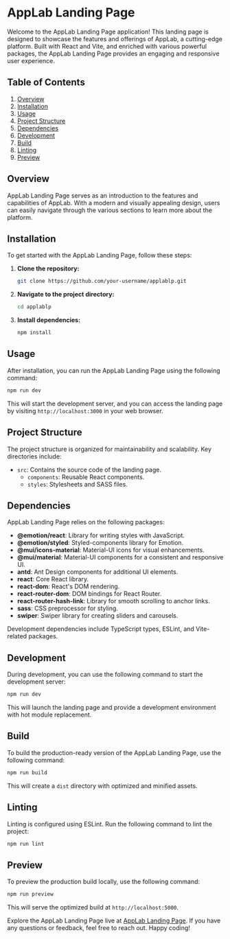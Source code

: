 # AppLab Landing Page

Welcome to the AppLab Landing Page application! This landing page is designed to showcase the features and offerings of AppLab, a cutting-edge platform. Built with React and Vite, and enriched with various powerful packages, the AppLab Landing Page provides an engaging and responsive user experience.

## Table of Contents
1. [Overview](#overview)
2. [Installation](#installation)
3. [Usage](#usage)
4. [Project Structure](#project-structure)
5. [Dependencies](#dependencies)
6. [Development](#development)
7. [Build](#build)
8. [Linting](#linting)
9. [Preview](#preview)

## Overview

AppLab Landing Page serves as an introduction to the features and capabilities of AppLab. With a modern and visually appealing design, users can easily navigate through the various sections to learn more about the platform.

## Installation

To get started with the AppLab Landing Page, follow these steps:

1. **Clone the repository:**

    ```bash
    git clone https://github.com/your-username/applablp.git
    ```

2. **Navigate to the project directory:**

    ```bash
    cd applablp
    ```

3. **Install dependencies:**

    ```bash
    npm install
    ```

## Usage

After installation, you can run the AppLab Landing Page using the following command:

```bash
npm run dev
```

This will start the development server, and you can access the landing page by visiting `http://localhost:3000` in your web browser.

## Project Structure

The project structure is organized for maintainability and scalability. Key directories include:

- `src`: Contains the source code of the landing page.
  - `components`: Reusable React components.
  - `styles`: Stylesheets and SASS files.

## Dependencies

AppLab Landing Page relies on the following packages:

- **@emotion/react**: Library for writing styles with JavaScript.
- **@emotion/styled**: Styled-components library for Emotion.
- **@mui/icons-material**: Material-UI icons for visual enhancements.
- **@mui/material**: Material-UI components for a consistent and responsive UI.
- **antd**: Ant Design components for additional UI elements.
- **react**: Core React library.
- **react-dom**: React's DOM rendering.
- **react-router-dom**: DOM bindings for React Router.
- **react-router-hash-link**: Library for smooth scrolling to anchor links.
- **sass**: CSS preprocessor for styling.
- **swiper**: Swiper library for creating sliders and carousels.

Development dependencies include TypeScript types, ESLint, and Vite-related packages.

## Development

During development, you can use the following command to start the development server:

```bash
npm run dev
```

This will launch the landing page and provide a development environment with hot module replacement.

## Build

To build the production-ready version of the AppLab Landing Page, use the following command:

```bash
npm run build
```

This will create a `dist` directory with optimized and minified assets.

## Linting

Linting is configured using ESLint. Run the following command to lint the project:

```bash
npm run lint
```

## Preview

To preview the production build locally, use the following command:

```bash
npm run preview
```

This will serve the optimized build at `http://localhost:5000`.

Explore the AppLab Landing Page live at [AppLab Landing Page](https://applab-seven.vercel.app/). If you have any questions or feedback, feel free to reach out. Happy coding!
